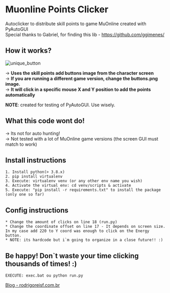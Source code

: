 # Muonline Points Clicker
Autoclicker to distribute skill points to game MuOnline created with PyAutoGUI<br>
Special thanks to Gabriel, for finding this lib - https://github.com/ggimenes/

## How it works?

![unique_button](https://user-images.githubusercontent.com/6570848/142738498-f2eea1e1-0a24-47ac-8180-fa2d564c01c7.png)

-> **Uses the skill points add buttons image from the character screen**<br>
-> **If you are running a different game version, change the buttons.png image.**<br>
-> **It will click in a specific mouse X and Y position to add the points automatically**<br>

**NOTE**: created for testing of PyAutoGUI. Use wisely.

## What this code wont do!

-> Its not for auto hunting!<br>
-> Not tested with a lot of MuOnline game versions (the screen GUI must match to work)<br>

## Install instructions

    1. Install python(> 3.8.x)
    2. pip install virtualenv
    3. Execute: virtualenv venv (or any other env name you wish)
    4. Activate the virtual env: cd venv/scripts & activate
    5. Execute: "pip install -r requirements.txt" to install the package (only one so far)

## Config instructions

    * Change the amount of clicks on line 18 (run.py)
    * Change the coordinate offset on line 17 - It depends on screen size. In my case add 220 to Y coord was enough to click on the Energy button.
    * NOTE: its hardcode but i`m going to organize in a close future!! :)

## Be happy! Don`t waste your time clicking thousands of times! :)
    EXECUTE: exec.bat ou python run.py

[Blog - rodrigoreisf.com.br](http://rodrigoreisf.com.br)
